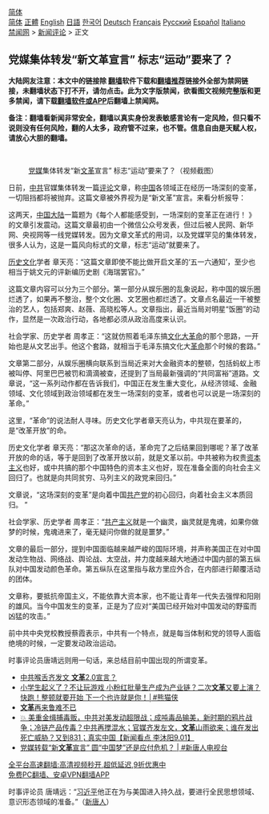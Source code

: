  <!-- 面包屑导航 --> <div class="breadcrumb"><!-- GTranslate: https://gtranslate.io/ -->  <div class="switcher notranslate">  <div class="selected">  <a href="#" onclick="return false;"> 简体</a>  </div>  <div class="option">  <a href="https://www.bannedbook.org" onclick="doGTranslate('zh-CN|zh-CN');jQuery('div.switcher div.selected a').html(jQuery(this).html());return false;" title="简体中文" class="nturl selected"> 简体</a>  <a href="https://www.bannedbook.org/zh-tw/" onclick="doGTranslate('zh-CN|zh-TW');jQuery('div.switcher div.selected a').html(jQuery(this).html());return false;" title="繁體中文" class="nturl"> 正體</a>  <a href="https://www.bannedbook.org/en/" onclick="doGTranslate('zh-CN|en');jQuery('div.switcher div.selected a').html(jQuery(this).html());return false;" title="English" class="nturl"> English</a>  <a href="https://www.bannedbook.org/ja/" onclick="doGTranslate('zh-CN|ja');jQuery('div.switcher div.selected a').html(jQuery(this).html());return false;" title="日本語" class="nturl"> 日語</a>  <a href="https://www.bannedbook.org/ko/" onclick="doGTranslate('zh-CN|ko');jQuery('div.switcher div.selected a').html(jQuery(this).html());return false;" title="한국어" class="nturl"> 한국어</a>  <a href="https://www.bannedbook.org/de/" onclick="doGTranslate('zh-CN|de');jQuery('div.switcher div.selected a').html(jQuery(this).html());return false;" title="Deutsch" class="nturl"> Deutsch</a>  <a href="https://www.bannedbook.org/fr/" onclick="doGTranslate('zh-CN|fr');jQuery('div.switcher div.selected a').html(jQuery(this).html());return false;" title="Français" class="nturl"> Français</a>  <a href="https://www.bannedbook.org/ru/" onclick="doGTranslate('zh-CN|ru');jQuery('div.switcher div.selected a').html(jQuery(this).html());return false;" title="Русский" class="nturl"> Русский</a>  <a href="https://www.bannedbook.org/es/" onclick="doGTranslate('zh-CN|es');jQuery('div.switcher div.selected a').html(jQuery(this).html());return false;" title="Español" class="nturl"> Español</a>  <a href="https://www.bannedbook.org/it/" onclick="doGTranslate('zh-CN|it');jQuery('div.switcher div.selected a').html(jQuery(this).html());return false;" title="Italiano" class="nturl"> Italiano</a>  </div>  </div>      <div class='breadcrumb-sub'><!-- Breadcrumb NavXT 6.3.0 --> <a href="https://www.bannedbook.org/" class="home">禁闻网</a> &gt; <a href="https://www.bannedbook.org/bnews/comments/" class="category">新闻评论</a> &gt; 正文</div></div><h2>党媒集体转发“新文革宣言” 标志“运动”要来了？</h2> <p class="notice"><b>大陆网友注意：本文中的链接除 <a href="https://github.com/bannedbook/fanqiang" >翻墙</a>软件下载和<a href="https://github.com/killgcd/justmysocks/blob/master/README.md">翻墙推荐</a>链接外全部为禁网链接，未翻墙状态下打不开，请勿点击。此为文字版禁闻，欲看图文视频完整版和更多禁闻，请下载<a href="https://github.com/bannedbook/fanqiang">翻墙软件或APP</a>后翻墙上禁闻网。</p><p>备注：翻墙看新闻非常安全，翻墙以真实身份发表敏感言论有一定风险，但只看不说则没有任何风险，翻的人太多，政府管不过来，也不管。信息自由是天赋人权，请放心大胆的翻墙。</b></p>  <div class="entry"> <br /> <figure><a href="https://i2.wp.com/upload-images-bucket-v64rleca837do.s3.eu-west-1.amazonaws.com/wp-content/uploads/2021/09/01015712/Screen-Shot-2021-08-31-at-21.56.11.png?fit=964%2C590&#038;ssl=1" data-caption="党媒集体转发“新文革宣言”  标志“运动”要来了？（视频截图）"></a><figcaption class="wp-caption-text"><a href="https://www.bannedbook.org/bnews/tag/%E5%85%9A%E5%AA%92/" class="st_tag internal_tag" rel="tag" title="标签 党媒 下的日志">党媒</a>集体转发“新<a href="https://www.bannedbook.org/bnews/tag/%e6%96%87%e9%9d%a9/" class="st_tag internal_tag" rel="tag" title="标签 文革 下的日志">文革</a>宣言”  标志“运动”要来了？（视频截图）</figcaption></figure> <p>日前，<a href="https://www.bannedbook.org/bnews/tag/%e4%b8%ad%e5%85%b1/" class="st_tag internal_tag" rel="tag" title="标签 中共 下的日志">中共</a>官媒集体转发一篇<span class='wp_keywordlink_affiliate'><a href="https://www.bannedbook.org/bnews/comments/" title="新闻评论" target="_blank">评论</a></span>文章，称<span class='wp_keywordlink_affiliate'><a href="https://www.bannedbook.org/" title="中国" target="_blank">中国</a></span>各领域正在经历一场深刻的变革，一切阻挡都将被抛弃。这篇文章被外界视为是“新文革”宣言。来看分析报导：</p> <p>这两天，<a href="https://www.bannedbook.org/bnews/tag/%E4%B8%AD%E5%9B%BD/" class="st_tag internal_tag" rel="tag" title="标签 中国 下的日志">中国</a><span class='wp_keywordlink_affiliate'><a href="https://www.bannedbook.org/" title="大陆" target="_blank">大陆</a></span>一篇题为《每个人都能感受到，一场深刻的变革正在进行！ 》的文章引发震动。这篇文章最初由一个微信公众号发表，但过后被人民网、新华网、央视网等一线党媒转发。因为文章文革式的用词，以及党媒罕见的集体转发，很多人认为，这是一篇风向标式的文章，标志“运动”就要来了。</p> <p><a href="https://www.bannedbook.org/bnews/tag/%E5%8E%86%E5%8F%B2%E6%96%87%E5%8C%96/" class="st_tag internal_tag" rel="tag" title="标签 历史文化 下的日志">历史文化</a>学者 章天亮：“这篇文章即使不能比做开启文革的‘五一六通知’，至少也相当于姚文元的评新编历史剧《海瑞罢官》。”</p> <p>这篇文章内容可以分为三个部分。第一部分从娱乐圈的乱象说起，称中国的娱乐圈烂透了，如果再不整治，整个文化圈、文艺圈也都烂透了。文章点名最近一干被整治的艺人，包括郑爽、赵薇、高晓松等人。文章指出，最近当局对明星“饭圈”的动作，显然是一次政治行动，各地都必须从政治高度来认识。</p>  <p>社会学家、历史学者 周孝正：“这就仿照着毛泽东搞<span class='wp_keywordlink'><a href="https://www.bannedbook.org/forum2/topic973.html" title="《文化大革命：历史真相和集体记忆》" target="_blank">文化大革命</a></span>的那个思路，一开始也是从文艺出手。他这个套路，就相当于毛泽东搞文化大<a href="https://www.bannedbook.org/bnews/tag/%e9%9d%a9%e5%91%bd/" class="st_tag internal_tag" rel="tag" title="标签 革命 下的日志">革命</a>那个时候的套路。”</p> <p>文章第二部分，从娱乐圈横向联系到当局近来对大金融资本的整顿，包括蚂蚁上市被叫停、阿里巴巴被罚和滴滴被查，还提到了当局最新强调的“共同富裕”道路。文章说，“这一系列动作都在告诉我们，中国正在发生重大变化，从经济领域、金融领域、文化领域到政治领域都在发生一场深刻的变革，或者也可以说是一场深刻的革命。”</p> <p>这里，“革命”的说法耐人寻味。历史文化学者章天亮认为，中共现在要革的，是“改革开放”的命。</p> <p>历史文化学者 章天亮：“那这次革命的话，革命完了之后结果回到哪呢？革了改革开放的命的话，等于是回到了改革开放以前，就是文革以前。中共被称为权贵<span class='wp_keywordlink'><a href="https://www.bannedbook.org/forum2/topic920.html" title="资本主义与自由" target="_blank">资本主义</a></span>也好，或中共搞的那个中国特色的资本主义也好，现在准备全面的向社会主义回归了。也就是向共同贫穷、马列主义的政党来回归。”</p>  <p>文章说，“这场深刻的变革”是向着中国<a href="https://www.bannedbook.org/bnews/tag/%e5%85%b1%e4%ba%a7%e5%85%9a/" class="st_tag internal_tag" rel="tag" title="标签 共产党 下的日志">共产党</a>的初心回归，向着社会主义本质回归。 ”</p> <p>社会学家、历史学者 周孝正：“<span class='wp_keywordlink'><a href="https://www.bannedbook.org/forum2/topic6177.html" title="《共产主义的终极目的》" target="_blank">共产主义</a></span>就是一个幽灵，幽灵就是鬼魂，如果你做梦的时候，鬼魂进来了，毫无疑问你做的就是噩梦。”</p> <p>文章的最后一部分，提到中国面临越来越严峻的国际环境，并声称美国正在对中国发动生物战、网络战、舆论战、太空战，并力度越来越大地通过中国内部的第五纵队对中国发动颜色革命。第五纵队在这里指与敌方里应外合，在内部进行颠覆活动的团体。</p> <p>文章称，要抵抗帝国主义，不能依靠大资本家，也不能让青年一代失去强悍和阳刚的雄风。当今中国发生的变革，正是为了应对“美国已经开始对中国发动的野蛮而凶猛的攻击。”</p>  <p>前中共中央党校教授蔡霞表示，中共有一个特点，就是每当体制和党的领导人面临绝境的时候，一定要发动政治运动。</p> <p>时事评论员唐靖远则用一句话，来总结目前中国出现的所谓变革。</p> <ul class='op-related-articles' title='相关阅读'> <li><a href='https://www.bannedbook.org/bnews/ssgc/20210901/1616938.html' target='_blank'>中共喉舌齐发文 <b>文革</b>2.0宣言？</a></li> <li><a href='https://www.bannedbook.org/bnews/comments/20210901/1616936.html' target='_blank'>小学生起义了？不让玩游戏 小粉红批量生产成为产业链？二次<b>文革</b>又要上演？快跑！整顿就要开始 下一个也许就是你！│#熊猫侠</a></li> <li><a href='https://www.bannedbook.org/bnews/baitai/20210901/1616926.html' target='_blank'><b>文革</b>再来鲁难不已</a></li> <li><a href='https://www.bannedbook.org/bnews/bannedvideo/20210901/1616919.html' target='_blank'>💥 美重金缉捕毒贩，中共对美发动超限战；成吨毒品输美，新时期的鸦片战争；冷链产品传毒？中共再搅混水；官媒齐发左文，<b>文革</b>山雨欲来；谁在发出死亡威胁？又到831；真实中国【新闻看点‭ ‬李沐阳9.01】</a></li> <li><a href='https://www.bannedbook.org/bnews/bannedvideo/20210901/1616893.html' target='_blank'>党媒转载“新<b>文革</b>宣言” 圆“中国梦”还是应付危机？ | #新唐人电视台</a></li> </ul> <p class="texttj"> <a href="https://github.com/bannedbook/fanqiang/wiki/V2ray%E6%9C%BA%E5%9C%BA" target="_blank">全平台高速翻墙:高清视频秒开,超低延迟,9折优惠中</a><br/> <a href="https://github.com/bannedbook/fanqiang/wiki/%E7%A6%81%E9%97%BB%E7%BD%91%E5%AE%89%E5%8D%93%E7%BF%BB%E5%A2%99%E6%96%B0%E9%97%BBAPP" target="_blank">免费PC翻墙、安卓VPN翻墙APP</a></p><p>时事评论员 唐靖远：“<a href="https://www.bannedbook.org/bnews/tag/%e4%b9%a0%e8%bf%91%e5%b9%b3/" class="st_tag internal_tag" rel="tag" title="标签 习近平 下的日志">习近平</a>他正在为与美国进入持久战，要进行全民思想领域、意识形态领域的准备。”（<span class='wp_keywordlink_affiliate'><a href="https://www.ntdtv.com/" title="新唐人">新唐人</a></span>）</p> <a name='sharetosocial'></a>  <div style="margin-bottom:5px;padding-bottom:5px;clear:both"> <div id="archive-pix-1" class="banner-ads"> <!-- AuctionX Display platform tag START --> <div id="26318x728x90x621x_ADSLOT2" clicktrack="%%CLICK_URL_ESC%%"></div> <!-- AuctionX Display platform tag END --> </div> <div id="archive-pix-2" class="banner-ads"> <!-- AuctionX Display platform tag START --> <div id="26315x300x250x621x_ADSLOT2" clicktrack="%%CLICK_URL_ESC%%"></div> <!-- AuctionX Display platform tag END --> </div> </div>  <div id="archive-pix-1" class="banner-ads"> <!-- AuctionX Display platform tag START --> <div id="26318x728x90x621x_ADSLOT3" clicktrack="%%CLICK_URL_ESC%%"></div> <!-- AuctionX Display platform tag END --> </div> </div><!--END ENTRY--> 